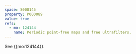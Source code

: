 ```yaml
---
space: S000145
property: P000089
value: true
refs:
  - mo: 124144
    name: Periodic point-free maps and free ultrafilters.
---
```


See {{mo:124144}}.
